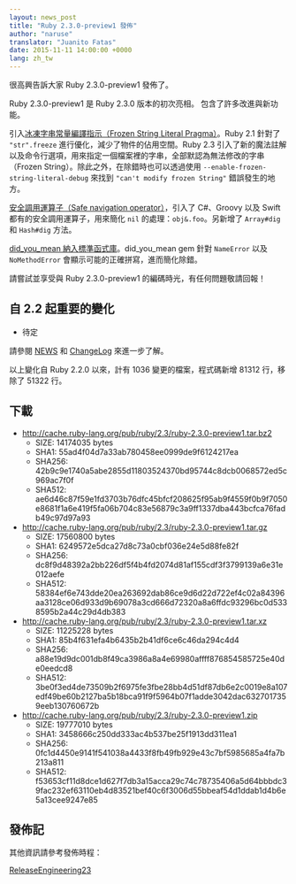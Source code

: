 ```yaml
---
layout: news_post
title: "Ruby 2.3.0-preview1 發佈"
author: "naruse"
translator: "Juanito Fatas"
date: 2015-11-11 14:00:00 +0000
lang: zh_tw
---
```


很高興告訴大家 Ruby 2.3.0-preview1 發佈了。

Ruby 2.3.0-preview1 是 Ruby 2.3.0 版本的初次亮相。
包含了許多改進與新功能。

引入[冰凍字串常量編譯指示（Frozen String Literal
Pragma）](https://bugs.ruby-lang.org/issues/11473)。Ruby 2.1 針對了 `"str".freeze` 進行優化，減少了物件的佔用空間。Ruby 2.3 引入了新的魔法註解以及命令行選項，用來指定一個檔案裡的字串，全部默認為無法修改的字串（Frozen String）。除此之外，在除錯時也可以透過使用 `--enable-frozen-string-literal-debug` 來找到 `"can't modify frozen String"` 錯誤發生的地方。

[安全調用運算子（Safe navigation operator）](https://bugs.ruby-lang.org/issues/11537)，引入了 C#、Groovy 以及 Swift 都有的安全調用運算子，用來簡化 `nil` 的處理：`obj&.foo`。另新增了 `Array#dig` 和 `Hash#dig` 方法。

[did_you_mean 納入標準函式庫](https://bugs.ruby-lang.org/issues/11252)。did_you_mean gem 針對 `NameError` 以及 `NoMethodError` 會顯示可能的正確拼寫，進而簡化除錯。

請嘗試並享受與 Ruby 2.3.0-preview1 的編碼時光，有任何問題敬請回報！

## 自 2.2 起重要的變化

* 待定

請參閱 [NEWS](https://github.com/ruby/ruby/blob/v2_3_0_preview1/NEWS) 和
[ChangeLog](https://github.com/ruby/ruby/blob/v2_3_0_preview1/ChangeLog)
來進一步了解。

以上變化自 Ruby 2.2.0 以來，計有 1036 變更的檔案，程式碼新增 81312 行，移除了 51322 行。

## 下載

* <http://cache.ruby-lang.org/pub/ruby/2.3/ruby-2.3.0-preview1.tar.bz2>
  * SIZE:   14174035 bytes
  * SHA1:   55ad4f04d7a33ab780458ee0999de9f6124217ea
  * SHA256: 42b9c9e1740a5abe2855d11803524370bd95744c8dcb0068572ed5c969ac7f0f
  * SHA512: ae6d46c87f59e1fd3703b76dfc45bfcf208625f95ab9f4559f0b9f7050e8681f1a6e419f5fa06b704c83e56879c3a9ff1337dba443bcfca76fadb49c97d97a93
* <http://cache.ruby-lang.org/pub/ruby/2.3/ruby-2.3.0-preview1.tar.gz>
  * SIZE:   17560800 bytes
  * SHA1:   6249572e5dca27d8c73a0cbf036e24e5d88fe82f
  * SHA256: dc8f9d48392a2bb226df5f4b4fd2074d81af155cdf3f3799139a6e31e012aefe
  * SHA512: 58384ef6e743dde20ea263692dab86ce9d6d22d722ef4c02a84396aa3128ce06d933d9b69078a3cd666d72320a8a6ffdc93296bc0d5338595b2a44c29d4db383
* <http://cache.ruby-lang.org/pub/ruby/2.3/ruby-2.3.0-preview1.tar.xz>
  * SIZE:   11225228 bytes
  * SHA1:   85b4f631efa4b6435b2b41df6ce6c46da294c4d4
  * SHA256: a88e19d9dc001db8f49ca3986a8a4e69980affff876854585725e40de0eedcd8
  * SHA512: 3be0f3ed4de73509b2f6975fe3fbe28bb4d51df87db6e2c0019e8a107edf49be60b2127ba5b18bca91f9f5964b07f1adde3042dac6327017359eeb130760672b
* <http://cache.ruby-lang.org/pub/ruby/2.3/ruby-2.3.0-preview1.zip>
  * SIZE:   19777010 bytes
  * SHA1:   3458666c250dd333ac4b537be25f1913dd311ea1
  * SHA256: 0fc1d4450e9141f541038a4433f8fb49fb929e43c7bf5985685a4fa7b213a811
  * SHA512: f53653cf11d8dce1d627f7db3a15acca29c74c78735406a5d64bbbdc39fac232ef63110eb4d83521bef40c6f3006d55bbeaf54d1ddab1d4b6e5a13cee9247e85

## 發佈記

其他資訊請參考發佈時程：

[ReleaseEngineering23](http://bugs.ruby-lang.org/projects/ruby-trunk/wiki/ReleaseEngineering23)
